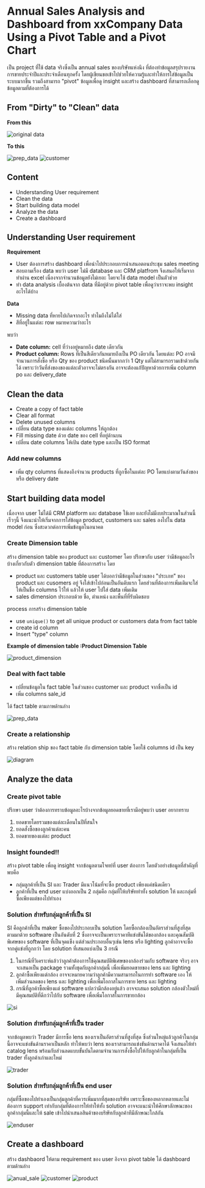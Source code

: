# Annual Sales Analysis and Dashboard from xxCompany Data Using a Pivot Table and a Pivot Chart 

เป็น project ที่ใช้ data จริงซึ่งเป็น annual sales ของบริษัทแห่งนึง ที่ต้องทำข้อมูลสรุปรายงานการขายประจำปีและประจำเดือนทุกครั้ง โดยผู้เขียนขอเข้าไปช่วยให้ความรู้และทำให้การใส่ข้อมูลเป็นระบบมากขึ้น รวมถึงสามารถ "pivot" ข้อมูลเพื่อดู insight และสร้าง dashboard ที่สามารถเลือกดูข้อมูลตามที่ต้องการได้

## From "Dirty" to "Clean" data

**From this**

![original data](https://github.com/Thanyanon/datascience_project/blob/main/spreadsheet/annual_sales_report/original.png)

**To this**

![prep_data](https://github.com/Thanyanon/datascience_project/blob/main/spreadsheet/annual_sales_report/prep_data.png)
![customer](https://github.com/Thanyanon/datascience_project/blob/main/spreadsheet/annual_sales_report/customer_sale.png)

## Content

- Understanding User requirement
- Clean the data
- Start building data model
- Analyze the data
- Create a dashboard

## Understanding User requirement

**Requirement**

  - User ต้องการสร้าง dashboard เพื่อนำไปประกอบการนำเสนอตอนประชุม sales meeting
  - สอบถามเรื่อง data พบว่า user ไม่มี database และ CRM platfrom จึงเสนอให้เริ่มจากทำผ่าน excel เนื่องจากจำนวนข้อมูลยังไม่เยอะ โดยจะใช้ data model เป็นตัวช่วย
  - ทำ data analysis เบื้องต้นจาก data ที่มีอยู่ด้วย pivot table เพื่อดูว่าเราจะพบ insight อะไรได้บ้าง

**Data**

  - Missing data ที่หายไปเกิดจากอะไร ทำไมถึงไม่ได้ใส่
  - สีที่อยู่ในแต่ละ row หมายความว่าอะไร
  
พบว่า

  - **Date column:** cell ที่ว่างอยู่หมายถึง date เดียวกัน
  - **Product column:** Rows ที่เป็นสีเดียวกันหมายถึงเป็น PO เดียวกัน โดยแต่ละ PO อาจมีจำนวนการสั่งซื้อ หรือ Qty ของ product ชนิดนั้นมากกว่า 1 Qty แต่ไม่สามารถรวมเข้าด้วยกันได้ เพราะว่าวันที่ส่งของของแต่ละตัวอาจจะไม่ตรงกัน อาจจะต้องแก้ปัญหาด้วยการเพิ่ม column po และ delivery_date
  
## Clean the data

  - Create a copy of fact table
  - Clear all format
  - Delete unused columns
  - เปลี่ยน data type ของแต่ละ columns ให้ถูกต้อง
  - Fill missing date ด้วย date ของ cell ที่อยู่ด้านบน
  - เปลี่ยน date columns ให้เป้น date type และเป็น ISO format

### Add new columns

  - เพิ่ม qty columns ที่แสดงถึงจำนวน products ที่ถูกซื้อในแต่ละ PO โดยแบ่งตามวันส่งของหรือ delivery date
  
## Start building data model

เนื่องจาก user ไม่ได้มี CRM platform และ database ใช้เลย และยังไม่มีงบประมาณในส่วนนี้เร็วๆนี้ จึงแนะนำให้เริ่มจากการใส่ข้อมูล product, customers และ sales ลงไปใน data model ก่อน ซึ่งสะดวกต่อการเพิ่มข้อมูลในอนาคต
  
### Create Dimension table

สร้าง dimension table ของ product และ customer โดย ปรึกษากับ user ว่ามีข้อมูลอะไรบ้างเกี่ยวกับตัว dimension table ที่ต้องการสร้าง โดย

- product และ customers table user ได้บอกว่ามีข้อมูลในส่วนของ "ประเภท" ของ product และ cusomers อยู่ จึงใส่เข้าไปก่อนเป็นอันดับแรก โดยส่วนที่ต้องการเพิ่มเติมจะใส่ให้เป็นชื่อ columns ไว้ให้ แล้วให้ user ไปใส่ data เพิ่มเติม
- sales dimension ประกอบด้วย ชื่อ, ตำแหน่ง และพื้นที่ที่รับผิดชอบ

process การสร้าง dimension table

  - use `unique()` to get all unique product or customers data from fact table
  - create id column
  - Insert "type" column

**Example of dimension table :Product Dimension Table**

![product_dimension](https://github.com/Thanyanon/datascience_project/blob/main/spreadsheet/annual_sales_report/product_dimension.png)

### Deal with fact table

- เปลี่ยนข้อมูลใน fact table ในส่วนของ customer และ product จากชื่อเป็น id
- เพิ่ม columns sale_id

ได้ fact table ตามภาพด้านล่าง

![prep_data](https://github.com/Thanyanon/datascience_project/blob/main/spreadsheet/annual_sales_report/prep_data.png)

### Create a relationship

สร้าง relation ship ของ fact table กับ dimension table โดยใช้ columns id เป็น key

![diagram](https://github.com/Thanyanon/datascience_project/blob/main/spreadsheet/annual_sales_report/diagram.png)

## Analyze the data

### Create pivot table

ปรึกษา user ว่าต้องการทราบข้อมูลอะไรบ้างจากข้อมูลยอดขายที่เรามีอยู่พบว่า user อยากทราบ

1. ยอดขายโดยรวมของแต่ละเดือนในปีที่สนใจ
2. ยอดสั่งซื้อของลูกค้าแต่ละคน
3. ยอดขายของแต่ละ product

### Insight founded!!

สร้าง pivot table เพื่อดู insight จากข้อมูลตามโจทย์ที่ user ต้องการ โดยตัวอย่างข้อมูลที่สำคัญที่พบคือ

- กลุ่มลูกค้าที่เป็น SI และ Trader มีแนวโน้มที่จะซื้อ product เพียงแค่ชนิดเดียว
- ลูกค้าที่เป็น end user แบ่งออกเป็น 2 กลุ่มคือ กลุ่มที่ให้บริษัททำทั้ง solution ให้ และกลุ่มที่ซื้อเพียงแต่ของไปทำเอง

### Solution สำหรับกลุ่มลูกค้าที่เป็น SI

SI คือลูกค้าที่เป็น maker ซื้อของไปประกอบเป็น solution โดยซื้อกล้องเป็นอัตราส่วนที่สูงที่สุด ตามมาด้วย software เป็นอันดับที่ 2 ซึ่งอาจจะเป็นเพราะราคาทีแข่งขันได้ของกล้อง และคุณสัมบัติพิเศษของ software ที่เป็นจุดแข็ง แต่ส่วนประกอบอื่นๆเช่น lens หรือ lighting ลูกค้าอาจจะซื้อจากคู่แข่งที่ถูกกว่า โดย solution ที่เสนอแบ่งเป็น 3 กรณี

1. ในกรณีที่วิเคราะห์แล้วว่าลูกค้าต้องการใช้คุณสมบัติพิเศษของกล้องร่วมกับ software จริงๆ อาจจะเสนอเป็น package รวมทั้งชุดกับลูกค้ากลุ่มนี้ เพื่อเพิ่มยอดขายของ lens และ lighting
2. ลูกค้าซื้อเพียงแต่กล้อง อาจจะหมายความว่าลูกค้ามีความสามารถในการทำ software เอง ให้เพิ่มส่วนลดของ lens และ lighting เพื่อเพิ่มโอกาสในการขาย lens และ lighting
3. กรณีที่ลูกค้าซื้อเพียงแต่ software แปลว่ามีกล้องอยู่แล้ว อาจจะเสนอ solution กล้องตัวใหม่ที่มีคุณสมบัติที่ดีกว่าไปกับ software เพื่อเพิ่มโอกาสในการขายกล้อง

![si](https://github.com/Thanyanon/datascience_project/blob/main/spreadsheet/annual_sales_report/pivot_si.png)

### Solution สำหรับกลุ่มลูกค้าที่เป็น trader

จากข้อมูลพบว่า Trader มีการซื้อ lens ของเราเป็นอัตราส่วนที่สูงที่สุด ซึ่งส่วนใหญ่แล้วลูกค้าในกลุ่มนี้อาจจะแข่งขันด้านราคาเป็นหลัก ทำให้พบว่า lens ของเราสามารถแข่งขันด้านราคาได้ จึงเสนอให้ทำ catalog lens พร้อมกับส่วนลดแบบขั้นบันไดตามจำนวนการสั่งซื้อไปให้กับลูกค้าในกลุ่มที่เป็น trader ทั้งลูกค้าเก่าและใหม่

![trader](https://github.com/Thanyanon/datascience_project/blob/main/spreadsheet/annual_sales_report/pivot_trader.png)

### Solution สำหรับกลุ่มลูกค้าที่เป็น end user

กลุ่มที่ซื้อของไปทำเองเป็นกลุ่มลูกค้าที่ควรเพิ่มมากที่สุดของบริษัท เพราะซื้อของหลากหลายและไม่ต้องการ support เท่ากับกลุ่มที่ต้องการให้ทำให้ทั้ง solution อาจจะแนะนำให้ศึกษาลักษณะของลูกค้ากลุ่มนี้และให้ sale เข้าไปนำเสนอสินค้าของบริษัทกับลูกค้าทีมีลักษณะใกล้กัน

![enduser](https://github.com/Thanyanon/datascience_project/blob/main/spreadsheet/annual_sales_report/pivot_enduser.png)

## Create a dashboard

สร้าง dashbaord ให้ตาม requirement ของ user อิงจาก pivot table ได้ dashboard ตามด้านล่าง

![anual_sale](https://github.com/Thanyanon/datascience_project/blob/main/spreadsheet/annual_sales_report/annual_sale.png)
![customer](https://github.com/Thanyanon/datascience_project/blob/main/spreadsheet/annual_sales_report/customer_sale.png)
![product](https://github.com/Thanyanon/datascience_project/blob/main/spreadsheet/annual_sales_report/customer_percentage.png)

